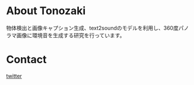 # About Tonozaki
物体検出と画像キャプション生成、text2soundのモデルを利用し、360度パノラマ画像に環境音を生成する研究を行っています。


# Contact
[twitter](https://twitter.com/Kuuuo39)

